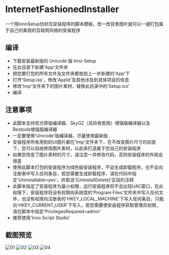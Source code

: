 # InternetFashionedInstaller
一个用InnoSetup仿好压安装程序的脚本模板，改一改背景图片就可以一键打包属于自己的美观的互联网风格的安装程序

## 编译
* 下载安装最新版的 Unicode 版 Inno Setup
* 在此目录下新建'App'文件夹
* 把您要打包的所有文件及文件夹都放到上一步新建的'App'下
* 打开'Setup.iss'，修改'AppId'及其他涉及到具体项目的信息
* 修改'tmp'文件夹下的图片素材，替换此目录中的'Setup.ico'
* 编译

## 注意事项
* 此脚本支持官方原版编译器、SkyGZ（风铃夜思雨）增强版编译器以及Restools增强版编译器
* 一定要使用'Unicode'版编译器，尽量使用最新版
* 安装程序所有用到的UI图片都在'tmp'文件夹下，在不改变图片尺寸的前提下，您可以自由修改图片素材，以此来打造属于您自己的安装程序
* 如果您改变了图片素材的尺寸，请注意一并修改代码，否则安装程序的外观会很差
* 使用此脚本打包的安装程序为绿色版安装程序，不会生成卸载程序，也不会向注册表中写入任何条目，若您需要生成卸载程序，请在代码中指定'Uninstallable=yes'，并取消'[UninstallDelete]'区段的注释
* 此脚本指定了安装程序为最小权限，运行安装程序将不会出现UAC窗口，在此权限下，安装程序将没有权限向系统盘的'Program Files'文件夹中写入任何文件，也没有权限向注册表的'HKEY_LOCAL_MACHINE'下写入任何条目，只能向'HKEY_CURRENT_USER'下写入，若您需要使安装程序获取管理员权限，请在脚本中指定'PrivilegesRequired=admin'
* 推荐使用'Inno Script Studio'

## 截图预览
![01](https://github.com/wangwenx190/InternetFashionedInstaller/blob/master/Snapshot/01.png)
![02](https://github.com/wangwenx190/InternetFashionedInstaller/blob/master/Snapshot/02.png)
![03](https://github.com/wangwenx190/InternetFashionedInstaller/blob/master/Snapshot/03.png)
![04](https://github.com/wangwenx190/InternetFashionedInstaller/blob/master/Snapshot/04.png)